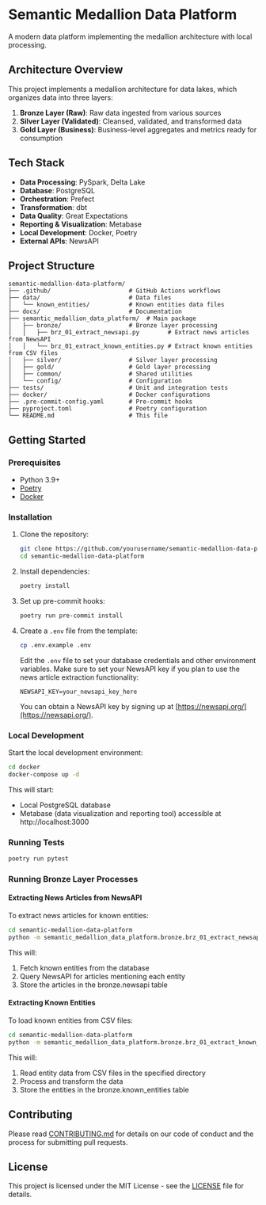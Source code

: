 # Semantic Medallion Data Platform

A modern data platform implementing the medallion architecture with local processing.

## Architecture Overview

This project implements a medallion architecture for data lakes, which organizes data into three layers:

1. **Bronze Layer (Raw)**: Raw data ingested from various sources
2. **Silver Layer (Validated)**: Cleansed, validated, and transformed data
3. **Gold Layer (Business)**: Business-level aggregates and metrics ready for consumption

## Tech Stack

- **Data Processing**: PySpark, Delta Lake
- **Database**: PostgreSQL
- **Orchestration**: Prefect
- **Transformation**: dbt
- **Data Quality**: Great Expectations
- **Reporting & Visualization**: Metabase
- **Local Development**: Docker, Poetry
- **External APIs**: NewsAPI

## Project Structure

```
semantic-medallion-data-platform/
├── .github/                      # GitHub Actions workflows
├── data/                         # Data files
│   └── known_entities/           # Known entities data files
├── docs/                         # Documentation
├── semantic_medallion_data_platform/  # Main package
│   ├── bronze/                   # Bronze layer processing
│   │   ├── brz_01_extract_newsapi.py        # Extract news articles from NewsAPI
│   │   └── brz_01_extract_known_entities.py # Extract known entities from CSV files
│   ├── silver/                   # Silver layer processing
│   ├── gold/                     # Gold layer processing
│   ├── common/                   # Shared utilities
│   └── config/                   # Configuration
├── tests/                        # Unit and integration tests
├── docker/                       # Docker configurations
├── .pre-commit-config.yaml       # Pre-commit hooks
├── pyproject.toml                # Poetry configuration
└── README.md                     # This file
```

## Getting Started

### Prerequisites

- Python 3.9+
- [Poetry](https://python-poetry.org/docs/#installation)
- [Docker](https://docs.docker.com/get-docker/)

### Installation

1. Clone the repository:
   ```bash
   git clone https://github.com/yourusername/semantic-medallion-data-platform.git
   cd semantic-medallion-data-platform
   ```

2. Install dependencies:
   ```bash
   poetry install
   ```

3. Set up pre-commit hooks:
   ```bash
   poetry run pre-commit install
   ```

4. Create a `.env` file from the template:
   ```bash
   cp .env.example .env
   ```

   Edit the `.env` file to set your database credentials and other environment variables. Make sure to set your NewsAPI key if you plan to use the news article extraction functionality:
   ```
   NEWSAPI_KEY=your_newsapi_key_here
   ```

   You can obtain a NewsAPI key by signing up at [https://newsapi.org/](https://newsapi.org/).

### Local Development

Start the local development environment:

```bash
cd docker
docker-compose up -d
```

This will start:
- Local PostgreSQL database
- Metabase (data visualization and reporting tool) accessible at http://localhost:3000

### Running Tests

```bash
poetry run pytest
```

### Running Bronze Layer Processes

#### Extracting News Articles from NewsAPI

To extract news articles for known entities:

```bash
cd semantic-medallion-data-platform
python -m semantic_medallion_data_platform.bronze.brz_01_extract_newsapi --days_back 7
```

This will:
1. Fetch known entities from the database
2. Query NewsAPI for articles mentioning each entity
3. Store the articles in the bronze.newsapi table

#### Extracting Known Entities

To load known entities from CSV files:

```bash
cd semantic-medallion-data-platform
python -m semantic_medallion_data_platform.bronze.brz_01_extract_known_entities --raw_data_filepath data/known_entities/
```

This will:
1. Read entity data from CSV files in the specified directory
2. Process and transform the data
3. Store the entities in the bronze.known_entities table


## Contributing

Please read [CONTRIBUTING.md](CONTRIBUTING.md) for details on our code of conduct and the process for submitting pull requests.

## License

This project is licensed under the MIT License - see the [LICENSE](LICENSE) file for details.
